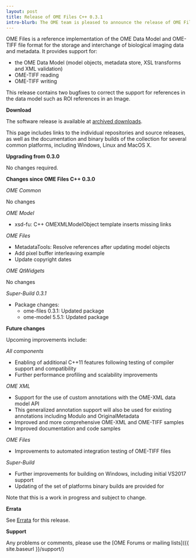 ```yaml
---
layout: post
title: Release of OME Files C++ 0.3.1
intro-blurb: The OME team is pleased to announce the release of OME Files C++ 0.3.1
---
```

OME Files is a reference implementation of the OME Data Model and OME-TIFF file format for the storage and interchange of biological imaging data and metadata.  It provides support for:

-  the OME Data Model (model objects, metadata store, XSL transforms and XML validation)
-  OME-TIFF reading
-  OME-TIFF writing

This release contains two bugfixes to correct the support for references in the data model such as ROI references in an Image.

**Download**

The software release is available at [archived downloads](https://downloads.openmicroscopy.org/ome-files-cpp/0.3.1/).

This page includes links to the individual repositories and source releases, as well as the documentation and binary builds of the collection for several common platforms, including Windows, Linux and MacOS X.

**Upgrading from 0.3.0**

No changes required.

**Changes since OME Files C++ 0.3.0**

*OME Common*

No changes

*OME Model*

-  xsd-fu: C++ OMEXMLModelObject template inserts missing links

*OME Files*

-  MetadataTools: Resolve references after updating model objects
-  Add pixel buffer interleaving example
-  Update copyright dates

*OME QtWidgets*

No changes

*Super-Build 0.3.1*

- Package changes:
	-  ome-files 0.3.1: Updated package
	-  ome-model 5.5.1: Updated package

**Future changes**

Upcoming improvements include:

*All components*

-  Enabling of additional C++11 features following testing of compiler support and compatibility
-  Further performance profiling and scalability improvements

*OME XML*

-  Support for the use of custom annotations with the OME-XML data model API
-  This generalized annotation support will also be used for existing annotations including Modulo and OriginalMetadata
-  Improved and more comprehensive OME-XML and OME-TIFF samples
-  Improved documentation and code samples

*OME Files*

-  Improvements to automated integration testing of OME-TIFF files

*Super-Build*

-  Further improvements for building on Windows, including initial VS2017 support
-  Updating of the set of platforms binary builds are provided for

Note that this is a work in progress and subject to change.

**Errata**

See [Errata](https://docs.openmicroscopy.org/ome-cmake-superbuild/0.3.1/errata.html) for this release.

**Support**

Any problems or comments, please use the [OME Forums or mailing lists]({{ site.baseurl }}/support/)

